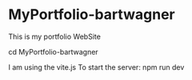 # MyPortfolio-bartwagner
This is my portfolio WebSite


cd MyPortfolio-bartwagner

I am using the vite.js
To start the server: npm run dev